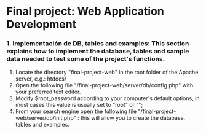 # Final project: Web Application Development


### 1. Implementación de DB, tables and examples: This section explains how to implement the database, tables and sample data needed to test some of the project's functions. 

1. Locate the directory "final-project-web" in the root folder of the Apache server, e.g.: htdocs/
2. Open the following file "/final-project-web/server/db/config.php" with your preferred text editor. 
3. Modify $root_password according to your computer's default options, in most cases this value is usually set to "root" or "";
4. From your search engine open the following file "/final-project-web/server/db/init.php" : this will allow you to create the database, tables and examples.

## 